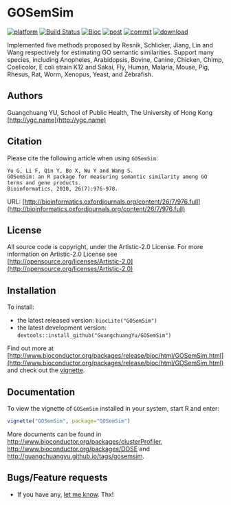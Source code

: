 #  GOSemSim

[![platform](http://www.bioconductor.org/shields/availability/devel/GOSemSim.svg)](http://www.bioconductor.org/packages/devel/bioc/html/GOSemSim.html#archives)
[![Build Status](http://www.bioconductor.org/shields/build/devel/bioc/GOSemSim.svg)](http://bioconductor.org/checkResults/devel/bioc-LATEST/GOSemSim/)
[![Bioc](http://www.bioconductor.org/shields/years-in-bioc/GOSemSim.svg)](http://www.bioconductor.org/packages/devel/bioc/html/GOSemSim.html#since)
[![post](http://www.bioconductor.org/shields/posts/GOSemSim.svg)](https://support.bioconductor.org/t/GOSemSim/)
[![commit](http://www.bioconductor.org/shields/commits/bioc/GOSemSim.svg)](http://www.bioconductor.org/packages/devel/bioc/html/GOSemSim.html#svn_source)
[![download](http://www.bioconductor.org/shields/downloads/GOSemSim.svg)](http://bioconductor.org/packages/stats/bioc/GOSemSim.html)

Implemented five methods proposed by Resnik, Schlicker, Jiang, Lin and Wang respectively for estimating GO semantic similarities. Support many species, including Anopheles, Arabidopsis, Bovine, Canine, Chicken, Chimp, Coelicolor, E coli strain K12 and Sakai, Fly, Human, Malaria, Mouse, Pig, Rhesus, Rat, Worm, Xenopus, Yeast, and Zebrafish.

## Authors ##

Guangchuang YU, School of Public Health, The University of Hong Kong [http://ygc.name](http://ygc.name)

## Citation ##

Please cite the following article when using `GOSemSim`:

```
Yu G, Li F, Qin Y, Bo X, Wu Y and Wang S. 
GOSemSim: an R package for measuring semantic similarity among GO terms and gene products.
Bioinformatics, 2010, 26(7):976-978. 
```

URL: [http://bioinformatics.oxfordjournals.org/content/26/7/976.full](http://bioinformatics.oxfordjournals.org/content/26/7/976.full)

## License ##

All source code is copyright, under the Artistic-2.0 License.
For more information on Artistic-2.0 License see [http://opensource.org/licenses/Artistic-2.0](http://opensource.org/licenses/Artistic-2.0)

## Installation ##

To install:
 * the latest released version:
   `biocLite("GOSemSim")`
 * the latest development version:
   `devtools::install_github("GuangchuangYu/GOSemSim")`

Find out more at [http://www.bioconductor.org/packages/release/bioc/html/GOSemSim.html](http://www.bioconductor.org/packages/release/bioc/html/GOSemSim.html) and check out the [vignette](http://www.bioconductor.org/packages/release/bioc/vignettes/clusterProfiler/inst/doc/GOSemSim.pdf).


## Documentation ##


To view the vignette of `GOSemSim` installed in your system, start R and enter:
```r
vignette("GOSemSim", package="GOSemSim")
```

More documents can be found in <http://www.bioconductor.org/packages/clusterProfiler>, <http://www.bioconductor.org/packages/DOSE> and <http://guangchuangyu.github.io/tags/gosemsim>.

## Bugs/Feature requests ##

 - If you have any, [let me know](https://github.com/GuangchuangYu/GOSemSim/issues). Thx!


